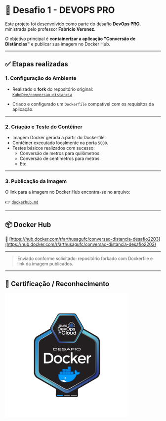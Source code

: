 # 🚀 Desafio 1 - DEVOPS PRO

Este projeto foi desenvolvido como parte do desafio **DevOps PRO**, ministrada pelo professor **Fabrício Veronez**.

O objetivo principal é **containerizar a aplicação "Conversão de Distâncias"** e publicar sua imagem no Docker Hub.

---

## ✅ Etapas realizadas

### 1. Configuração do Ambiente

- Realizado o **fork** do repositório original:  
  [`KubeDev/conversao-distancia`](https://github.com/KubeDev/conversao-distancia)

- Criado e configurado um `Dockerfile` compatível com os requisitos da aplicação.

---

### 2. Criação e Teste do Contêiner

- Imagem Docker gerada a partir do Dockerfile.
- Contêiner executado localmente na porta `5000`.
- Testes básicos realizados com sucesso:
  - Conversão de metros para quilômetros
  - Conversão de centímetros para metros
  - Etc.

---

### 3. Publicação da Imagem

O link para a imagem no Docker Hub encontra-se no arquivo:

👉 [`dockerhub.md`](./dockerhub.md)

---

## 📦 Docker Hub

🔗 [https://hub.docker.com/r/arthusagufc/conversao-distancia-desafio2203](https://hub.docker.com/r/arthusagufc/conversao-distancia-desafio2203)

---

> Enviado conforme solicitado: repositório forkado com Dockerfile e link da imagem publicados.

---

## 🏅 Certificação / Reconhecimento

![Badge de Conclusão](./Desafio%20DevOps%20%26%20Cloud%20-%20Desafio%20Docker%20-%202025-03-20.png)
